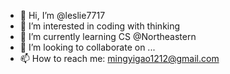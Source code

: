 - 👋 Hi, I’m @leslie7717
- 👀 I’m interested in coding with thinking
- 🌱 I’m currently learning CS @Northeastern
- 💞️ I’m looking to collaborate on ...
- 📫 How to reach me: mingyigao1212@gmail.com

<!---
leslie7717/leslie7717 is a ✨ special ✨ repository because its `README.md` (this file) appears on your GitHub profile.
You can click the Preview link to take a look at your changes.
--->
